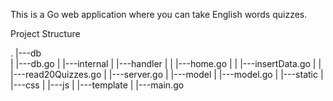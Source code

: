 This is a Go web application where you can take English words quizzes.

Project Structure

.
|---db                                                                                                                                                     
|   |---db.go
|
|---internal
|   |---handler
|   |   |---home.go
|   |   |---insertData.go
|   |   |---read20Quizzes.go
|   |---server.go
|
|---model
|   |---model.go
|
|---static
|   |---css
|   |---js
|   |---template
|
|---main.go
